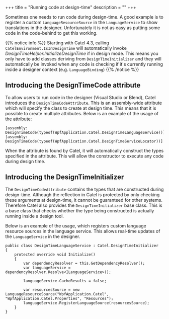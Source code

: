 +++
title = "Running code at design-time" 
description = ""
+++

Sometimes one needs to run code during design-time. A good example is to register a custom `LanguageResourceSource` in the `LanguageService` to show translations in the designer. Unfortunately it is not as easy as putting some code in the code-behind to get this working.

{{% notice info %}}
Starting with Catel 4.3, calling `CatelEnvironment.IsInDesignTime` will automatically invoke *DesignTimeHelper.InitializeDesignTime* if in design mode. This means you only have to add classes deriving from `DesignTimeInitializer` and they will automatically be invoked when any code is checking if it's currently running inside a designer context (e.g. `LanguageBinding`)
{{% /notice %}}

## Introducing the DesignTimeCode attribute

To allow users to run code in the designer (Visual Studio or Blend), Catel introduces the `DesignTimeCodeAttribute`. This is an assembly-wide attribute which will specify the class to create at design time. This means that it is possible to create multiple attributes. Below is an example of the usage of the attribute:

```
[assembly: DesignTimeCode(typeof(WpfApplication.Catel.DesignTimeLanguageService))]
[assembly: DesignTimeCode(typeof(WpfApplication.Catel.DesignTimeServiceLocator))]
```

When the attribute is found by Catel, it will automatically construct the types specified in the attribute. This will allow the constructor to execute any code during design time.

## Introducing the DesignTimeInitializer

The `DesignTimeCodeAttribute` contains the types that are constructed during design-time. Although the reflection in Catel is protected by only checking these arguments at design-time, it cannot be guaranteed for other systems. Therefore Catel also provides the `DesignTimeInitializer` base class. This is a base class that checks whether the type being constructed is actually running inside a design tool.

Below is an example of the usage, which registers custom language resource sources in the language service. This allows real-time updates of the `LanguageService` in the designer.

```
public class DesignTimeLanguageService : Catel.DesignTimeInitializer
{
    protected override void Initialize()
    {
        var dependencyResolver = this.GetDependencyResolver();
        var languageService = dependencyResolver.Resolve<ILanguageService>();

        languageService.CacheResults = false;

        var resourcesSource = new LanguageResourceSource("WpfApplication.Catel", "WpfApplication.Catel.Properties", "Resources");
        languageService.RegisterLanguageSource(resourcesSource);
    }
}
```
